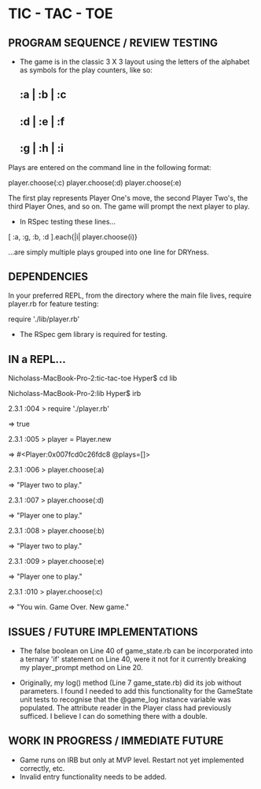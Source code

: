 # TIC - TAC - TOE


## PROGRAM SEQUENCE / REVIEW TESTING

- The game is in the classic 3 X 3 layout using the letters of the alphabet as symbols for the play counters, like so:

    :a | :b | :c
    ------------
    :d | :e | :f
    ------------
    :g | :h | :i
    ------------
Plays are entered on the command line in the following format:

player.choose(:c)
player.choose(:d)
player.choose(:e)

The first play represents Player One's move, the second Player Two's, the third Player Ones, and so on. The game will prompt the next player to play.

- In RSpec testing these lines...

[ :a, :g, :b, :d ].each{|i| player.choose(i)}

...are simply multiple plays grouped into one line for DRYness.


## DEPENDENCIES

In your preferred REPL, from the directory where the main file lives, require player.rb for feature testing:

require './lib/player.rb'


- The RSpec gem library is required for testing.


## IN a REPL...

Nicholass-MacBook-Pro-2:tic-tac-toe Hyper$ cd lib

Nicholass-MacBook-Pro-2:lib Hyper$ irb

2.3.1 :004 > require './player.rb'

 => true

2.3.1 :005 > player = Player.new

 => #<Player:0x007fcd0c26fdc8 @plays=[]>

2.3.1 :006 > player.choose(:a)

 => "Player two to play."

2.3.1 :007 > player.choose(:d)

 => "Player one to play."

2.3.1 :008 > player.choose(:b)

 => "Player two to play."

2.3.1 :009 > player.choose(:e)

 => "Player one to play."

2.3.1 :010 > player.choose(:c)

 => "You win. Game Over. New game."



## ISSUES / FUTURE IMPLEMENTATIONS

- The false boolean on Line 40 of game_state.rb can be incorporated into a ternary 'if' statement on Line 40, were it not for it currently breaking my player_prompt method on Line 20.

- Originally, my log() method (Line 7 game_state.rb) did its job without parameters. I found I needed to add this functionality for the GameState unit tests to recognise that the @game_log instance variable was populated. The attribute reader in the Player class had previously sufficed. I believe I can do something there with a double.


## WORK IN PROGRESS / IMMEDIATE FUTURE

- Game runs on IRB but only at MVP level. Restart not yet implemented correctly, etc.
- Invalid entry functionality needs to be added.
